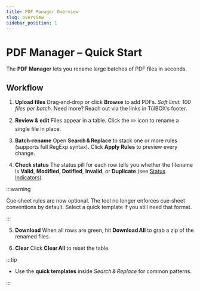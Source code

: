 ```yaml
---
title: PDF Manager Overview
slug: overview
sidebar_position: 1
---
```


# PDF Manager – Quick Start

The **PDF Manager** lets you rename large batches of PDF files in seconds.

## Workflow

1. **Upload files**
   Drag‑and‑drop or click **Browse** to add PDFs.
   *Soft limit: 100 files per batch.* Need more? Reach out via the links in TūlBOX’s footer.

2. **Review & edit**
   Files appear in a table. Click the ✏️ icon to rename a single file in place.

3. **Batch‑rename**
   Open **Search & Replace** to stack one or more rules (supports full RegExp syntax).
   Click **Apply Rules** to preview every change.

4. **Check status**
   The status pill for each row tells you whether the filename is **Valid**, **Modified**, **Dotified**, **Invalid**, or **Duplicate** (see [Status Indicators](#status-indicators)).

:::warning 

Cue‑sheet rules are now optional. The tool no longer enforces cue‑sheet conventions by default.
Select a quick template if you still need that format.

:::

5. **Download**
   When all rows are green, hit **Download All** to grab a zip of the renamed files.

6. **Clear**
   Click **Clear All** to reset the table.

:::tip

* Use the **quick templates** inside *Search & Replace* for common patterns.

:::